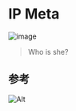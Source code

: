 # IP Meta

![image](https://user-images.githubusercontent.com/98672986/152455888-a7c90e43-ae43-4182-ad2f-d289e6bb868c.png)
> Who is she?

## 参考

![Alt](https://repobeats.axiom.co/api/embed/fe7ed4c7d22c949f9e706154a7efef7aad0fae0c.svg "Repobeats analytics image")
